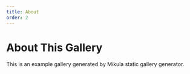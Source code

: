 ```yaml
---
title: About
order: 2
---
```


# About This Gallery

This is an example gallery generated by Mikula static gallery generator.
